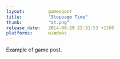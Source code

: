 ```yaml
---
layout: 		gamespost
title:  		"Stoppage Time"
thumb:			"st.png"
release_date: 	2014-08-29 22:31:53 +1300
platforms:		windows
---
```

Example of game post.
